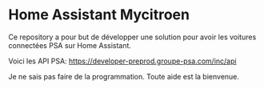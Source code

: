 # Home Assistant Mycitroen
Ce repository a pour but de développer une solution pour avoir les voitures connectées PSA sur Home Assistant.

Voici les API PSA: https://developer-preprod.groupe-psa.com/inc/api

Je ne sais pas faire de la programmation. Toute aide est la bienvenue.
